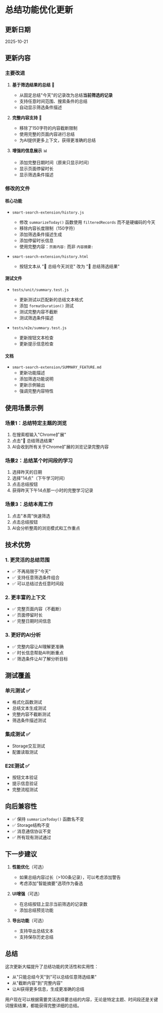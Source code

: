 # 总结功能优化更新

## 更新日期
2025-10-21

## 更新内容

### 主要改进

1. **基于筛选结果的总结** 🎯
   - 从固定总结"今天"的记录改为总结**当前筛选的记录**
   - 支持任意时间范围、搜索条件的总结
   - 自动显示筛选条件描述

2. **完整内容支持** 📝
   - 移除了150字符的内容截断限制
   - 使用完整的页面内容进行总结
   - 为AI提供更多上下文，获得更准确的总结

3. **增强的信息展示** 📊
   - 添加完整日期时间（原来只显示时间）
   - 显示页面停留时长
   - 显示筛选条件描述

### 修改的文件

#### 核心功能
- `smart-search-extension/history.js`
  - 修改 `summarizeToday()` 函数使用 `filteredRecords` 而不是硬编码的今天
  - 移除内容长度限制（150字符）
  - 添加筛选条件描述生成
  - 添加停留时长信息
  - 使用完整内容：`页面内容:` 而非 `内容摘要:`

- `smart-search-extension/history.html`
  - 按钮文本从 "📝 总结今天浏览" 改为 "📝 总结筛选结果"

#### 测试文件
- `tests/unit/summary.test.js`
  - 更新测试以匹配新的总结文本格式
  - 添加 `formatDuration()` 测试
  - 测试完整内容不截断
  - 测试筛选条件描述

- `tests/e2e/summary.test.js`
  - 更新按钮文本检查
  - 更新提示信息检查

#### 文档
- `smart-search-extension/SUMMARY_FEATURE.md`
  - 更新功能描述
  - 添加筛选功能说明
  - 更新示例输出
  - 强调完整内容特性

## 使用场景示例

### 场景1：总结特定主题的浏览
1. 在搜索框输入"Chrome扩展"
2. 点击"📝 总结筛选结果"
3. AI会收到所有关于Chrome扩展的浏览记录完整内容

### 场景2：总结某个时间段的学习
1. 选择昨天的日期
2. 选择"14点"（下午学习时间）
3. 点击总结按钮
4. 获得昨天下午14点那一小时的完整学习记录

### 场景3：总结本周工作
1. 点击"本周"快速筛选
2. 点击总结按钮
3. AI会分析整周的浏览模式和工作重点

## 技术优势

### 1. 更灵活的总结范围
- ✅ 不再局限于"今天"
- ✅ 支持任意筛选条件组合
- ✅ 可以总结过去任意时间段

### 2. 更丰富的上下文
- ✅ 完整页面内容（不截断）
- ✅ 页面停留时长
- ✅ 完整日期时间信息

### 3. 更好的AI分析
- ✅ 完整内容让AI理解更准确
- ✅ 时长信息帮助AI判断重点
- ✅ 筛选条件让AI了解分析目标

## 测试覆盖

### 单元测试 ✅
- 格式化函数测试
- 总结文本生成测试
- 完整内容不截断测试
- 筛选条件描述测试

### 集成测试 ✅
- Storage交互测试
- 配置读取测试

### E2E测试 ✅
- 按钮文本验证
- 提示信息验证
- 完整流程测试

## 向后兼容性

- ✅ 保持 `summarizeToday()` 函数名不变
- ✅ Storage结构不变
- ✅ 消息通信协议不变
- ✅ 所有现有测试通过

## 下一步建议

1. **性能优化**（可选）
   - 如果总结内容过长（>100条记录），可以考虑添加警告
   - 考虑添加"智能摘要"选项作为备选

2. **UI增强**（可选）
   - 在总结按钮上显示当前筛选的记录数
   - 添加总结预览功能

3. **导出功能**（可选）
   - 支持导出总结文本
   - 支持保存历史总结

## 总结

这次更新大幅提升了总结功能的灵活性和实用性：
- 从"只能总结今天"到"可以总结任意筛选结果"
- 从"截断内容"到"完整内容"
- 让AI获得更多信息，生成更准确的总结

用户现在可以根据需要灵活选择要总结的内容，无论是特定主题、时间段还是关键词搜索结果，都能获得完整详细的总结。

